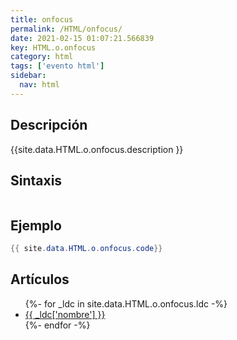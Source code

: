 ```yaml
---
title: onfocus
permalink: /HTML/onfocus/
date: 2021-02-15 01:07:21.566839
key: HTML.o.onfocus
category: html
tags: ['evento html']
sidebar: 
  nav: html
---
```


## Descripción
{{site.data.HTML.o.onfocus.description }}

## Sintaxis
~~~html
~~~

## Ejemplo
~~~java
{{ site.data.HTML.o.onfocus.code}}
~~~

## Artículos
<ul>
{%- for _ldc in site.data.HTML.o.onfocus.ldc -%}
   <li>
       <a href="{{_ldc['url'] }}">{{ _ldc['nombre'] }}</a>
   </li>
{%- endfor -%}
</ul>
